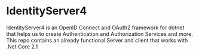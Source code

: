# IdentityServer4
IdentityServer4 is an OpenID Connect and OAuth2 framework for dotnet that helps us to create Authentication and Authorization Services and more. This repo contains an already functional Server and client that works with .Net Core 2.1
